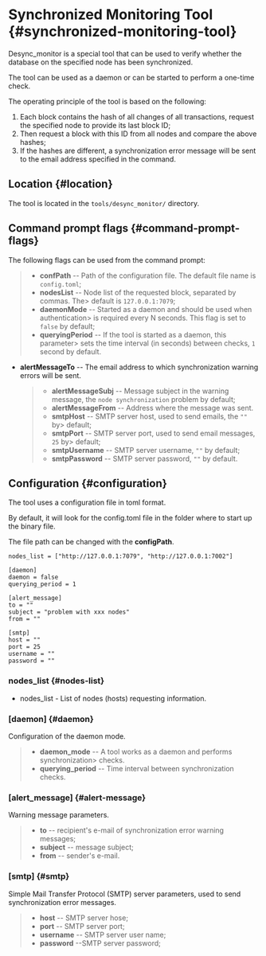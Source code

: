 # Synchronized Monitoring Tool {#synchronized-monitoring-tool}

Desync_monitor is a special tool that can be used to verify whether the database
on the specified node has been synchronized.

The tool can be used as a daemon or can be started to perform a one-time check.

The operating principle of the tool is based on the following:

1. Each block contains the hash of all changes of all transactions, request the
   specified node to provide its last block ID;
2. Then request a block with this ID from all nodes and compare the above
   hashes;
3. If the hashes are different, a synchronization error message will be sent to
   the email address specified in the command.

## Location {#location}

The tool is located in the `tools/desync_monitor/` directory.

## Command prompt flags {#command-prompt-flags}

The following flags can be used from the command prompt:

> - **confPath** -- Path of the configuration file. The default file name is
>   `config.toml`;
> - **nodesList** -- Node list of the requested block, separated by commas. The> default is `127.0.0.1:7079`;
> - **daemonMode** -- Started as a daemon and should be used when authentication> is required every N seconds. This flag is set to `false` by default;
> - **queryingPeriod** -- If the tool is started as a daemon, this parameter> sets the time interval (in seconds) between checks, `1` second by default.

- **alertMessageTo** -- The email address to which synchronization warning
  errors will be sent.

  > - **alertMessageSubj** -- Message subject in the warning message, the
  >   `node synchronization` problem by default;
  > - **alertMessageFrom** -- Address where the message was sent.
  > - **smtpHost** -- SMTP server host, used to send emails, the `""` by> default;
  > - **smtpPort** -- SMTP server port, used to send email messages, `25` by> default;
  > - **smtpUsername** -- SMTP server username, `""` by default;
  > - **smtpPassword** -- SMTP server password, `""` by default.

## Configuration {#configuration}

The tool uses a configuration file in toml format.

By default, it will look for the config.toml file in the folder where to start
up the binary file.

The file path can be changed with the **configPath**.

```text
nodes_list = ["http://127.0.0.1:7079", "http://127.0.0.1:7002"]

[daemon]
daemon = false
querying_period = 1

[alert_message]
to = ""
subject = "problem with xxx nodes"
from = ""

[smtp]
host = ""
port = 25
username = ""
password = ""
```

### nodes_list {#nodes-list}

- nodes_list - List of nodes (hosts) requesting information.

### [daemon] {#daemon}

Configuration of the daemon mode.

> - **daemon_mode** -- A tool works as a daemon and performs synchronization> checks.
> - **querying_period** -- Time interval between synchronization checks.

### [alert_message] {#alert-message}

Warning message parameters.

> - **to** -- recipient's e-mail of synchronization error warning messages;
> - **subject** -- message subject;
> - **from** -- sender's e-mail.

### [smtp] {#smtp}

Simple Mail Transfer Protocol (SMTP) server parameters, used to send
synchronization error messages.

> - **host** -- SMTP server hose;
> - **port** -- SMTP server port;
> - **username** -- SMTP server user name;
> - **password** --SMTP server password;
